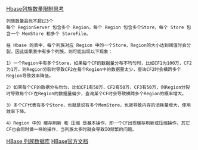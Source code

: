 [Hbase列族数量限制思考](https://blog.csdn.net/r1soft/article/details/63253985)
```
列族数量最优不超过3个
每个 RegionServer 包含多个 Region，每个 Region 包含多个Store，每个 Store 包含一个 MemStore 和多个 StoreFile。

在 Hbase 的表中，每个列族对应 Region 中的一个Store，Region的大小达到阈值时会分裂，因此如果表中有多个列族，则可能出现以下现象：

1）一个Region中有多个Store，如果每个CF的数据量分布不均匀时，比如CF1为100万，CF2为1万，则Region分裂时导致CF2在每个Region中的数据量太少，查询CF2时会横跨多个Region导致效率降低。

2）如果每个CF的数据分布均匀，比如CF1有50万，CF2有50万，CF3有50万，则Region分裂时导致每个CF在Region的数据量偏少，查询某个CF时会导致横跨多个Region的概率增大。

3）多个CF代表有多个Store，也就是说有多个MemStore，也就导致内存的消耗量增大，使用效率下降。

4）Region 中的 缓存刷新 和 压缩 是基本操作，即一个CF出现缓存刷新或压缩操作，其它CF也会同时做一样的操作，当列族太多时就会导致IO频繁的问题。
```
[HBase 列族数据库](https://blog.csdn.net/u013378306/article/details/52442654)
[HBase官方文档](https://www.w3cschool.cn/hbase_doc/)
